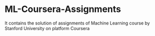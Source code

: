 # ML-Coursera-Assignments
 It contains the solution of assignments of Machine Learning course by Stanford University on platform Coursera
